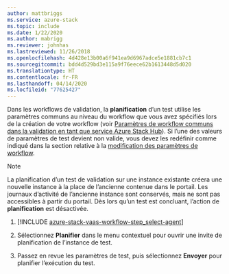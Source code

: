 ```yaml
---
author: mattbriggs
ms.service: azure-stack
ms.topic: include
ms.date: 1/22/2020
ms.author: mabrigg
ms.reviewer: johnhas
ms.lastreviewed: 11/26/2018
ms.openlocfilehash: 4d428e13b00a6f941ea9d6967adce5e1881cb7c1
ms.sourcegitcommit: bdd4d529bd3e115a9f76eece62b1613448d5d020
ms.translationtype: HT
ms.contentlocale: fr-FR
ms.lasthandoff: 04/14/2020
ms.locfileid: "77625427"
---
```

Dans les workflows de validation, la **planification** d’un test utilise les paramètres communs au niveau du workflow que vous avez spécifiés lors de la création de votre workflow (voir [Paramètres de workflow communs dans la validation en tant que service Azure Stack Hub](../azure-stack-vaas-parameters.md)). Si l’une des valeurs de paramètres de test devient non valide, vous devez les redéfinir comme indiqué dans la section relative à la [modification des paramètres de workflow](../azure-stack-vaas-monitor-test.md#change-workflow-parameters).

> [!NOTE]
> La planification d’un test de validation sur une instance existante créera une nouvelle instance à la place de l’ancienne contenue dans le portail. Les journaux d’activité de l’ancienne instance sont conservés, mais ne sont pas accessibles à partir du portail. Dès lors qu’un test est concluant, l’action de **planification** est désactivée.

1. [!INCLUDE [azure-stack-vaas-workflow-step_select-agent](azure-stack-vaas-workflow-step_select-agent.md)]

1. Sélectionnez **Planifier** dans le menu contextuel pour ouvrir une invite de planification de l’instance de test.

1. Passez en revue les paramètres de test, puis sélectionnez **Envoyer** pour planifier l’exécution du test.